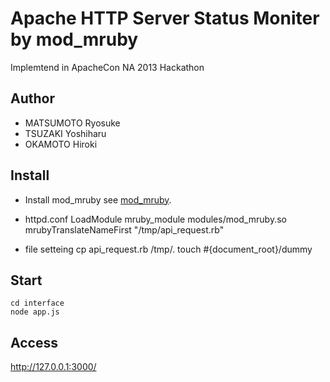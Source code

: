 # Apache HTTP Server Status Moniter by mod_mruby
Implemtend in ApacheCon NA 2013 Hackathon
## Author
- MATSUMOTO Ryosuke
- TSUZAKI Yoshiharu
- OKAMOTO Hiroki

## Install
- Install mod_mruby
see [mod_mruby](https://github.com/matsumoto-r/mod_mruby).

- httpd.conf
        LoadModule mruby_module modules/mod_mruby.so
        mrubyTranslateNameFirst "/tmp/api_request.rb"

- file setteing
        cp api_request.rb /tmp/.
        touch #{document_root}/dummy

## Start
    cd interface
    node app.js

## Access
http://127.0.0.1:3000/
